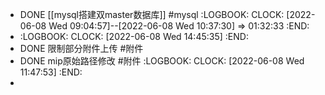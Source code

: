 - DONE [[mysql搭建双master数据库]] #mysql 
  :LOGBOOK:
  CLOCK: [2022-06-08 Wed 09:04:57]--[2022-06-08 Wed 10:37:30] =>  01:32:33
  :END:
- :LOGBOOK:
  CLOCK: [2022-06-08 Wed 14:45:35]
  :END:
- DONE 限制部分附件上传 #附件
- DONE mip原始路径修改 #附件
  :LOGBOOK:
  CLOCK: [2022-06-08 Wed 11:47:53]
  :END:
-